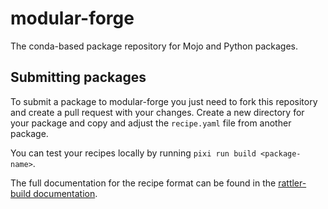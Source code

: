 # modular-forge

The conda-based package repository for Mojo and Python packages.

## Submitting packages

To submit a package to modular-forge you just need to fork this repository and create a pull request with your changes.
Create a new directory for your package and copy and adjust the `recipe.yaml` file from another package.

You can test your recipes locally by running `pixi run build <package-name>`.

The full documentation for the recipe format can be found in the [rattler-build documentation](https://prefix-dev.github.io/rattler-build/latest/reference/recipe_file/).
